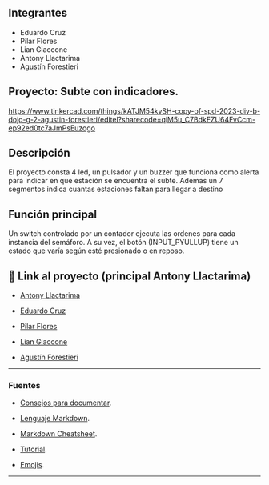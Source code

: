 ## Integrantes 
- Eduardo Cruz
- Pilar Flores
- Lian Giaccone
- Antony Llactarima
- Agustín Forestieri


## Proyecto: Subte con indicadores.
https://www.tinkercad.com/things/kATJM54kvSH-copy-of-spd-2023-div-b-dojo-g-2-agustin-forestieri/editel?sharecode=qiM5u_C7BdkFZU64FvCcm-ep92ed0tc7aJmPsEuzogo


## Descripción
El proyecto consta 4 led, un pulsador y un buzzer que funciona como alerta para indicar
en que estación se encuentra el subte. Ademas un 7 segmentos indica cuantas estaciones
faltan para llegar a destino

## Función principal

Un switch controlado por un contador ejecuta las ordenes para cada instancia
del semáforo. A su vez, el botón (INPUT_PYULLUP) tiene un estado que varía según esté presionado
o en reposo.

## :robot: Link al proyecto (principal Antony Llactarima)
- [Antony Llactarima](https://www.tinkercad.com/things/kXsdZDNvJgr-copy-of-ejercicio1dojo1spd/editel?sharecode=06vqNL1lPvXCI983qTiV1LnEfXw8uGnG0u7eQL63tvw)

- [Eduardo Cruz](https://www.tinkercad.com/things/8QwKX4AZXLV-dojo-eje-1/editel?sharecode=8iSmEHG2VN_YzUBn3qvBR9WEnuSq8YWAPDKaQzCZ76o)

- [Pilar Flores](https://www.tinkercad.com/things/amaHSScJ1uF)

- [Lian Giaccone](https://www.tinkercad.com/things/bbYj47gKiaq-surprising-lappi/editel?sharecode=zvLRXvkNyn7AwXUnfVVHZhyhxIriZwMPTGoEyKHd7T0)

- [Agustín Forestieri](https://www.tinkercad.com/things/kw3I8IlFSfv-spd-2023-div-b-dojo-g-agustin-forestieri/editel?sharecode=NYzcZdt4x5vzjoNPYdcT1GEqU9z4MqbU3cKS4j_D7L8)

---
### Fuentes
- [Consejos para documentar](https://www.sohamkamani.com/how-to-write-good-documentation/#architecture-documentation).

- [Lenguaje Markdown](https://markdown.es/sintaxis-markdown/#linkauto).

- [Markdown Cheatsheet](https://github.com/adam-p/markdown-here/wiki/Markdown-Cheatsheet).

- [Tutorial](https://www.youtube.com/watch?v=oxaH9CFpeEE).

- [Emojis](https://gist.github.com/rxaviers/7360908).

---